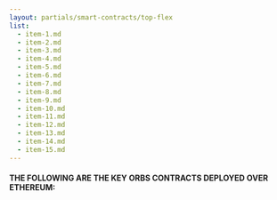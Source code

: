 ```yaml
---
layout: partials/smart-contracts/top-flex
list:
  - item-1.md
  - item-2.md
  - item-3.md
  - item-4.md
  - item-5.md
  - item-6.md
  - item-7.md
  - item-8.md
  - item-9.md
  - item-10.md
  - item-11.md
  - item-12.md
  - item-13.md
  - item-14.md
  - item-15.md
---
```


#### THE FOLLOWING ARE THE KEY ORBS CONTRACTS DEPLOYED OVER ETHEREUM:
